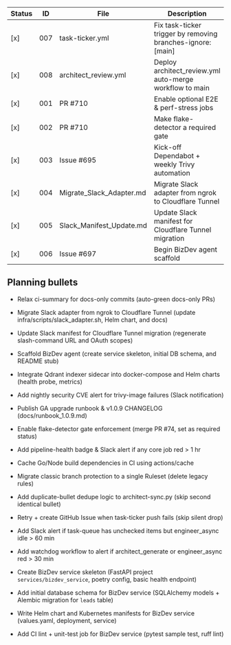 <!-- ARCHITECT PROMPT: You are an AI architect.  
Generate a task breakdown from the planning bullets below.  
Return a markdown table with columns: | Status | ID | File | Description |.  
Use [ ] for unchecked tasks and [x] for completed ones. -->

| Status | ID  | File                       | Description                                               |
|--------|-----|----------------------------|-----------------------------------------------------------|
| [x]    | 007 | task-ticker.yml            | Fix task-ticker trigger by removing branches-ignore: [main] |
| [x]    | 008 | architect_review.yml       | Deploy architect_review.yml auto-merge workflow to main   |
| [x]    | 001 | PR #710                    | Enable optional E2E & perf-stress jobs                    |
| [x]    | 002 | PR #710                    | Make flake-detector a required gate                       |
| [x]    | 003 | Issue #695                 | Kick-off Dependabot + weekly Trivy automation             |
| [x]    | 004 | Migrate_Slack_Adapter.md   | Migrate Slack adapter from ngrok to Cloudflare Tunnel     |
| [x]    | 005 | Slack_Manifest_Update.md   | Update Slack manifest for Cloudflare Tunnel migration     |
| [x]    | 006 | Issue #697                 | Begin BizDev agent scaffold                               |

## Planning bullets
- Relax ci-summary for docs-only commits (auto-green docs-only PRs)
- Migrate Slack adapter from ngrok to Cloudflare Tunnel (update infra/scripts/slack_adapter.sh, Helm chart, and docs)
- Update Slack manifest for Cloudflare Tunnel migration (regenerate slash-command URL and OAuth scopes)
- Scaffold BizDev agent (create service skeleton, initial DB schema, and README stub)
- Integrate Qdrant indexer sidecar into docker-compose and Helm charts (health probe, metrics)
- Add nightly security CVE alert for trivy-image failures (Slack notification)
- Publish GA upgrade runbook & v1.0.9 CHANGELOG (docs/runbook_1.0.9.md)
- Enable flake-detector gate enforcement (merge PR #74, set as required status)
- Add pipeline-health badge & Slack alert if any core job red > 1 hr
- Cache Go/Node build dependencies in CI using actions/cache
- Migrate classic branch protection to a single Ruleset (delete legacy rules)
- Add duplicate-bullet dedupe logic to architect-sync.py (skip second identical bullet)
- Retry + create GitHub Issue when task-ticker push fails (skip silent drop)
- Add Slack alert if task-queue has unchecked items but engineer_async idle > 60 min
- Add watchdog workflow to alert if architect_generate or engineer_async red > 30 min

- Create BizDev service skeleton (FastAPI project `services/bizdev_service`, poetry config, basic health endpoint)
- Add initial database schema for BizDev service (SQLAlchemy models + Alembic migration for `leads` table)
- Write Helm chart and Kubernetes manifests for BizDev service (values.yaml, deployment, service)
- Add CI lint + unit-test job for BizDev service (pytest sample test, ruff lint)
